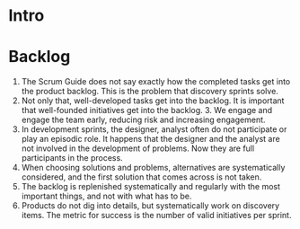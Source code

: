 # Intro
# Backlog
1. The Scrum Guide does not say exactly how the completed tasks get into the product backlog. This is the problem that discovery sprints solve.
2. Not only that, well-developed tasks get into the backlog. It is important that well-founded initiatives get into the backlog. 3. We engage and engage the team early, reducing risk and increasing engagement.
4. In development sprints, the designer, analyst often do not participate or play an episodic role. It happens that the designer and the analyst are not involved in the development of problems. Now they are full participants in the process.
5. When choosing solutions and problems, alternatives are systematically considered, and the first solution that comes across is not taken.
6. The backlog is replenished systematically and regularly with the most important things, and not with what has to be.
7. Products do not dig into details, but systematically work on discovery items. The metric for success is the number of valid initiatives per sprint.
